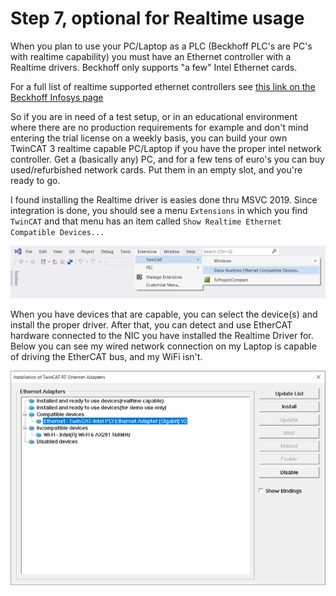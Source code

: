 # Step 7, optional for Realtime usage

When you plan to use your PC/Laptop as a PLC (Beckhoff PLC's are PC's with realtime capability) you must have an Ethernet controller with a Realtime  drivers. Beckhoff only supports "a few" Intel Ethernet cards.

For a full list of realtime supported ethernet controllers see [this link on the Beckhoff Infosys page](https://infosys.beckhoff.com/english.php?content=../content/1033/tc3_overview/9309844363.html&id=)

So if you are in need of a test setup, or in an educational environment where there are no production requirements for example and don't mind entering the trial license on a weekly basis, you can build your own TwinCAT 3 realtime capable PC/Laptop if you have the proper intel network controller. Get a (basically any) PC, and for a few tens of euro's you can buy used/refurbished network cards. Put them in an empty slot, and you're ready to go.

I found installing the Realtime driver is easies done thru MSVC 2019. Since integration is done, you should see a menu `Extensions` in which you find `TwinCAT` and that menu has an item called `Show Realtime Ethernet Compatible Devices...`

![Show Devices](./show_RT_devices.png)

When you have devices that are capable, you can select the device(s) and install the proper driver. After that, you can detect and use EtherCAT hardware connected to the NIC you have installed the Realtime Driver for. Below you can see my wired network connection on my Laptop is capable of driving the EtherCAT bus, and my WiFi isn't.

![Install driver](./install_driver.png)